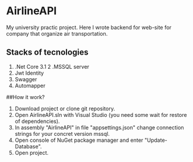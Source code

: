 # AirlineAPI
My university practic project. Here I wrote backend for web-site for company that organize air transportation.
## Stacks of tecnologies
1. .Net Core 3.1
2 .MSSQL server
3. Jwt Identity
4. Swagger
5. Automapper

##How it work?
1. Download project or clone git repository.
2. Open AirlineAPI.sln with Visual Studio (you need some wait for restore of dependencies).
3. In assembly "AirlineAPI" in file "appsettings.json" change connection strings for your concret version mssql.
4. Open console of NuGet package manager and enter "Update-Database".
5. Open project.
